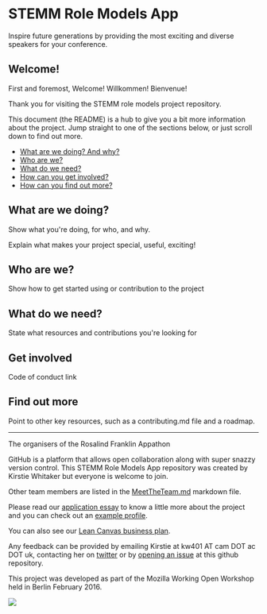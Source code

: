# STEMM Role Models App

Inspire future generations by providing the most exciting and diverse speakers for your conference.


## Welcome!

First and foremost, Welcome! Willkommen! Bienvenue!

Thank you for visiting the STEMM role models project repository.

This document (the README) is a hub to give you a bit more information about the project. Jump straight to one of the sections below, or just scroll down to find out more.

* [What are we doing? And why?](#what-are-we-doing)
* [Who are we?](#who-are-we)
* [What do we need?](#what-do-we-need)
* [How can you get involved?](#get-involved)
* [How can you find out more?](#find-out-more)

## What are we doing?

Show what you're doing, for who, and why.

Explain what makes your project special, useful, exciting!

## Who are we?

Show how to get started using or contribution to the project


## What do we need?

State what resources and contributions you're looking for


## Get involved

Code of conduct link

## Find out more

Point to other key resources, such as a contributing.md file and a roadmap.


***

The organisers of the Rosalind Franklin Appathon 

GitHub is a platform that allows open collaboration along with super snazzy version control. This STEMM Role Models App repository was created by Kirstie Whitaker but everyone is welcome to join.

Other team members are listed in the [MeetTheTeam.md](https://github.com/KirstieJane/STEMMRoleModels/blob/master/MeetTheTeam.md) markdown file.

Please read our [application essay](https://github.com/KirstieJane/STEMMRoleModels/blob/master/ApplicationMaterials.md) to know a little more about the project and you can check out an [example profile](https://github.com/KirstieJane/STEMMRoleModels/blob/master/ProfileExample.md).

You can also see our [Lean Canvas business plan](https://app.leanstack.com/canvases/p/2e4a5016-7fb5-4c77-b1cf-ed65518b7603).

Any feedback can be provided by emailing Kirstie at kw401 AT cam DOT ac DOT uk, contacting her on [twitter](https://twitter.com/kirstie_j) or by [opening an issue](https://github.com/KirstieJane/STEMMRoleModels/issues) at this github repository.


This project was developed as part of the Mozilla Working Open Workshop held in Berlin February 2016. 

![](http://mozillascience.github.io/working-open-workshop/assets/images/science-fox.svg)
